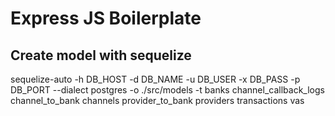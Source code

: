 # Express JS Boilerplate

## Create model with sequelize
sequelize-auto -h DB_HOST -d DB_NAME -u DB_USER -x DB_PASS -p DB_PORT --dialect postgres -o ./src/models -t banks channel_callback_logs channel_to_bank channels provider_to_bank providers transactions vas
